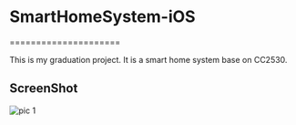 # SmartHomeSystem-iOS
=====================

This is my graduation project.
It is a smart home system base on CC2530.

## ScreenShot
![pic 1](https://github.com/xspyhack/SmartHomeSystem-iOS/)
